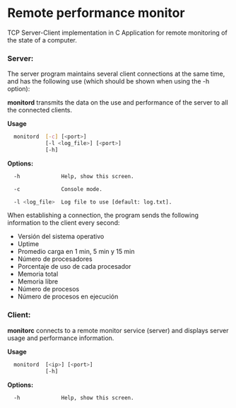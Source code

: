 # Remote performance monitor

TCP Server-Client implementation in C
Application for remote monitoring of the state of a computer.

### Server: ###

The server program maintains several client connections at the same time, and has the following use (which should be shown when using the -h option):

**monitord** transmits the data on the use and performance of the server to all the connected clients.

**Usage**

```bash
  monitord  [-c] [<port>]
            [-l <log_file>] [<port>]
            [-h]
```

**Options:**

```bash
  -h             Help, show this screen.

  -c             Console mode.

  -l <log_file>  Log file to use [default: log.txt].
```

When establishing a connection, the program sends the following information to the client every second:


* Versión del sistema operativo
* Uptime
* Promedio carga en 1 min, 5 min y 15 min
* Número de procesadores
* Porcentaje de uso de cada procesador
* Memoria total
* Memoria libre
* Número de procesos
* Número de procesos en ejecución


### Client: ###

**monitorc** connects to a remote monitor service (server) and displays server usage and performance information.


**Usage**
```bash
  monitord  [<ip>] [<port>]
            [-h]
```

**Options:**
```bash
  -h             Help, show this screen.
```
